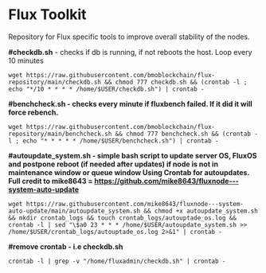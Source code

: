 # Flux Toolkit
Repository for Flux specific tools to improve overall stability of the nodes.

**#checkdb.sh** - checks if db is running, if not reboots the host. Loop every 10 minutes

```
wget https://raw.githubusercontent.com/bmoblockchain/flux-repository/main/checkdb.sh && chmod 777 checkdb.sh && (crontab -l ; echo "*/10 * * * * /home/$USER/checkdb.sh") | crontab -
```

**#benchcheck.sh - checks every minute if fluxbench failed. If it did it will force rebench.**

```
wget https://raw.githubusercontent.com/bmoblockchain/flux-repository/main/benchcheck.sh && chmod 777 benchcheck.sh && (crontab -l ; echo "* * * * * /home/$USER/benchcheck.sh") | crontab -
```

**#autoupdate_system.sh - simple bash script to update server OS, FluxOS and postpone reboot (if needed after updates) if node is not in maintenance window or queue window Using Crontab for autoupdates. Full credit to mike8643 = https://github.com/mike8643/fluxnode---system-auto-update**

```
wget https://raw.githubusercontent.com/mike8643/fluxnode---system-auto-update/main/autoupdate_system.sh && chmod +x autoupdate_system.sh && mkdir crontab_logs && touch crontab_logs/autouptade_os.log && crontab -l | sed "\$a0 23 * * * /home/$USER/autoupdate_system.sh >> /home/$USER/crontab_logs/autouptade_os.log 2>&1" | crontab -
```

**#remove crontab - i.e checkdb.sh**

```
crontab -l | grep -v "/home/fluxadmin/checkdb.sh" | crontab -
```


